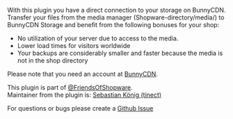 With this plugin you have a direct connection to your storage on BunnyCDN.  
Transfer your files from the media manager (Shopware-directory/media/) to BunnyCDN Storage and
benefit from the following bonuses for your shop:

- No utilization of your server due to access to the media.
- Lower load times for visitors worldwide
- Your backups are considerably smaller and faster because the media is not in the shop directory

Please note that you need an account at [BunnyCDN](https://bunnycdn.com/solutions/cdn-cloud-storage).

This plugin is part of [@FriendsOfShopware](https://store.shopware.com/en/friends-of-shopware.html).  
Maintainer from the plugin is: [Sebastian König (tinect)](https://github.com/tinect)

For questions or bugs please create a [Github Issue](https://github.com/FriendsOfShopware/FroshBunnycdnMediaStorage/issues/new)
